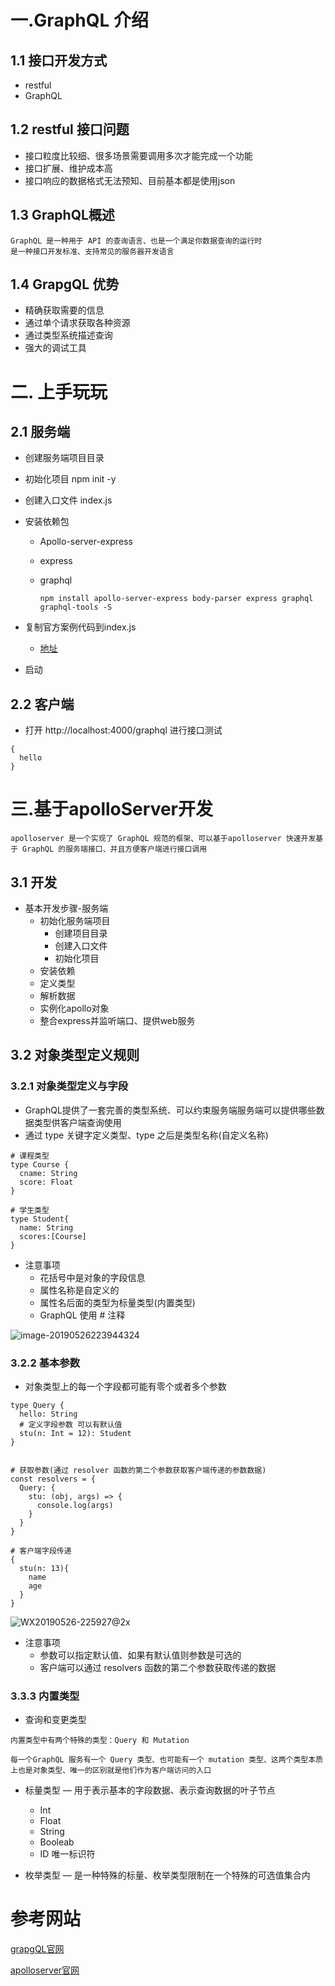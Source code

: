 # 一.GraphQL 介绍

## 1.1 接口开发方式

- restful
- GraphQL

## 1.2 restful 接口问题

- 接口粒度比较细、很多场景需要调用多次才能完成一个功能
- 接口扩展、维护成本高
- 接口响应的数据格式无法预知、目前基本都是使用json

## 1.3 GraphQL概述

````
GraphQL 是一种用于 API 的查询语言、也是一个满足你数据查询的运行时
是一种接口开发标准、支持常见的服务器开发语言
````

## 1.4 GrapgQL 优势

- 精确获取需要的信息
- 通过单个请求获取各种资源
- 通过类型系统描述查询
- 强大的调试工具



# 二. 上手玩玩

## 2.1 服务端

- 创建服务端项目目录

- 初始化项目 npm init -y

- 创建入口文件 index.js

- 安装依赖包

  - Apollo-server-express

  - express

  - graphql

    ```
    npm install apollo-server-express body-parser express graphql graphql-tools -S
    ```

- 复制官方案例代码到index.js

  - [地址](<https://github.com/apollographql/apollo-server/tree/master/packages/apollo-server-express>)

- 启动

## 2.2 客户端

- 打开 http://localhost:4000/graphql 进行接口测试

```
{
  hello
}
```



# 三.基于apolloServer开发

```
apolloserver 是一个实现了 GraphQL 规范的框架、可以基于apolloserver 快速开发基于 GraphQL 的服务端接口、并且方便客户端进行接口调用
```

## 3.1 开发

- 基本开发步骤-服务端
  - 初始化服务端项目
    - 创建项目目录
    - 创建入口文件
    - 初始化项目
  - 安装依赖
  - 定义类型
  - 解析数据
  - 实例化apollo对象
  - 整合express并监听端口、提供web服务

## 3.2 对象类型定义规则

### 3.2.1 对象类型定义与字段

- GraphQL提供了一套完善的类型系统、可以约束服务端服务端可以提供哪些数据类型供客户端查询使用
- 通过 type 关键字定义类型、type 之后是类型名称(自定义名称)

```
# 课程类型
type Course {
  cname: String
  score: Float
}

# 学生类型
type Student{
  name: String
  scores:[Course]
}
```

- 注意事项
  - 花括号中是对象的字段信息
  - 属性名称是自定义的
  - 属性名后面的类型为标量类型(内置类型)
  - GraphQL 使用 # 注释

![image-20190526223944324](/Users/nordon.wang/Desktop/self/public-node/baas/img-md/image-20190526223944324.png)

### 3.2.2 基本参数

- 对象类型上的每一个字段都可能有零个或者多个参数

```
type Query {
  hello: String
  # 定义字段参数 可以有默认值
  stu(n: Int = 12): Student
}


# 获取参数(通过 resolver 函数的第二个参数获取客户端传递的参数数据)
const resolvers = {
  Query: {
    stu: (obj, args) => {
      console.log(args)
    }
  }
}

# 客户端字段传递
{
  stu(n: 13){
    name
    age
  }
}
```

![WX20190526-225927@2x](/Users/nordon.wang/Desktop/self/public-node/baas/img-md/WX20190526-225927@2x.png)

- 注意事项
  - 参数可以指定默认值、如果有默认值则参数是可选的
  - 客户端可以通过 resolvers 函数的第二个参数获取传递的数据

### 3.3.3 内置类型

- 查询和变更类型

```
内置类型中有两个特殊的类型：Query 和 Mutation

每一个GraphQL 服务有一个 Query 类型、也可能有一个 mutation 类型、这两个类型本质上也是对象类型、唯一的区别就是他们作为客户端访问的入口
```

- 标量类型 — 用于表示基本的字段数据、表示查询数据的叶子节点
  - Int
  - Float
  - String
  - Booleab
  - ID 唯一标识符

- 枚举类型 — 是一种特殊的标量、枚举类型限制在一个特殊的可选值集合内



# 参考网站

[grapgQL官网](<http://graphql.cn/>)

[apolloserver官网](<https://www.apollographql.com/docs/apollo-server/>)

